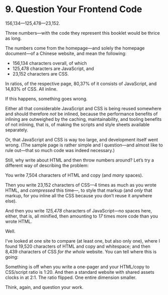 # 9. Question Your Frontend Code

156,134—125,478—23,152.

Three numbers—with the code they represent this booklet would be thrice as long.

The numbers come from the homepage—and solely the homepage document—of a Chinese website, and mean the following:

* 156,134 characters overall, of which
* 125,478 characters are JavaScript, and
* 23,152 characters are CSS.

In ratios, of the respective page, 80,37% of it consists of JavaScript, and 14,83% of CSS. All inline.

If this happens, something goes wrong.

Either all that considerable JavaScript and CSS is being reused somewhere and should therefore _not_ be inlined, because the performance benefits of inlining are outweighed by the caching, maintainability, and tooling benefits of not inlining, that is, of making the scripts and style sheets available separately.

Or, that JavaScript and CSS is way too large, and development itself went wrong. (The sample page is rather simple and I question—and almost like to rule out—that so much code was indeed necessary.)

Still, why write about HTML and then throw numbers around? Let’s try a different way of describing the problem:

You write 7,504 characters of HTML and copy (and _many_ spaces).

Then you write 23,152 characters of CSS—4 times as much as you wrote HTML, and _compressed_ this time—, to style that markup (and _only_ that markup, for you inline all the CSS because you don’t reuse it anywhere else).

And then you write _125,478_ characters of JavaScript—no spaces here, either, that is, all minified, then amounting to _17_ times more code than you wrote HTML.

Well.

I’ve looked at one site to compare (at least one, but also only one), where I found 19,520 characters of HTML and copy and whitespace; and then 8,439 characters of CSS _for the whole_ website. You can tell where this is going:

Something is off when you write a one-pager and your HTML/copy to CSS/script ratio is 1:20. And then a standard website with shared assets clocks in at 2:1. The ratio flipped. One entire dimension smaller.

Think, again, and question your work.